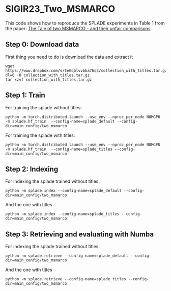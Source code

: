 # SIGIR23_Two_MSMARCO

This code shows how to reproduce the SPLADE experiments in Table 1 from the paper: [The Tale of two MSMARCO - and their unfair comparisons](https://arxiv.org/pdf/2304.12904.pdf). 

## Step 0: Download data

First thing you need to do is download the data and extract it

```
wget https://www.dropbox.com/s/te0qblvvbba76q3/collection_with_titles.tar.gz?dl=0 -O collection_with_titles.tar.gz
tar xzvf collection_with_titles.tar.gz
```

## Step 1: Train

For training the splade without titles:

```
python -m torch.distributed.launch --use_env --nproc_per_node NUMGPU  -m splade.hf_train  --config-name=splade_default --config-dir=main_config/two_msmarco
```

For training the splade with titles:

```
python -m torch.distributed.launch --use_env --nproc_per_node NUMGPU  -m splade.hf_train  --config-name=splade_titles --config-dir=main_config/two_msmarco
```

## Step 2: Indexing 

For indexing the splade trained without titles:

```
python -m splade.index --config-name=splade_default --config-dir=main_config/two_msmarco
```

And the one with titles

```
python -m splade.index --config-name=splade_titles --config-dir=main_config/two_msmarco
```

## Step 3: Retrieving and evaluating with Numba

For indexing the splade trained without titles:

```
python -m splade.retrieve --config-name=splade_default --config-dir=main_config/two_msmarco
```

And the one with titles

```
python -m splade.retrieve --config-name=splade_titles --config-dir=main_config/two_msmarco
```

